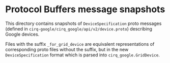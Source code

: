 # Protocol Buffers message snapshots

This directory contains snapshots of `DeviceSpecification` proto messages
(defined in `cirq-google/cirq_google/api/v2/device.proto`) describing Google
devices.

Files with the suffix `_for_grid_device` are equivalent representations of
corresponding proto files without the suffix, but in the new
`DeviceSpecification` format which is parsed into `cirq_google.GridDevice`.
